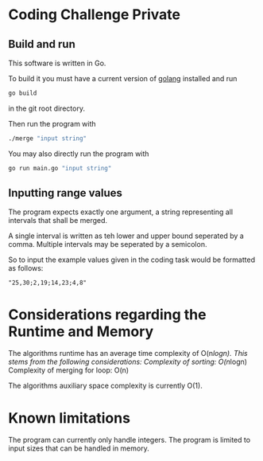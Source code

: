 # Coding Challenge Private
## Build and run
This software is written in Go.

To build it you must have a current version of [golang](https://go.dev/) installed and run

```bash
go build 
```
in the git root directory.

Then run the program with 
```bash
./merge "input string"
```
You may also directly run the program with 

```bash
go run main.go "input string"
```

## Inputting range values

The program expects exactly one argument, a string representing all intervals that shall be merged.

A single interval is written as teh lower and upper bound seperated by a comma.
Multiple intervals may be seperated by a semicolon.

So to input the example values given in the coding task would be formatted as follows:

```
"25,30;2,19;14,23;4,8"
```

# Considerations regarding the Runtime and Memory 
The algorithms runtime has an average time complexity of O(n*logn). 
This stems from the following considerations:
    Complexity of sorting: O(n*logn)
    Complexity of merging for loop: O(n)

The algorithms auxiliary space complexity is currently O(1).

# Known limitations
The program can currently only handle integers.
The program is limited to input sizes that can be handled in memory.
